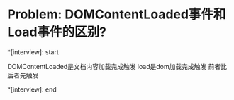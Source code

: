 # Problem: DOMContentLoaded事件和Load事件的区别?

*[interview]: start

DOMContentLoaded是文档内容加载完成触发
load是dom加载完成触发
前者比后者先触发

*[interview]: end
